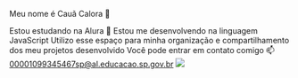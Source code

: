 Meu nome é Cauã Calora 🥇

Estou estudando na Alura 🤟
Estou me desenvolvendo na linguagem JavaScript 
Utilizo esse espaço para minha organização e compartilhamento dos meu projetos desenvolvido
Você pode entrar em contato comigo 📫
00001099345467sp@al.educacao.sp.gov.br
![](https://www.google.com/url?sa=i&url=https%3A%2F%2Fg1.globo.com%2Fciencia-e-saude%2Fnoticia%2F2021%2F04%2F05%2Fburaco-negro-recem-descoberto-pode-ter-se-formado-antes-das-estrelas-e-das-galaxias.ghtml&psig=AOvVaw2EmN_ZUKn1lgeTZ_RwP_6Z&ust=1724328510117000&source=images&cd=vfe&opi=89978449&ved=0CBQQjRxqFwoTCPCGtbWGhogDFQAAAAAdAAAAABAa)

